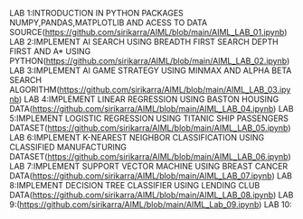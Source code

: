 LAB 1:INTRODUCTION IN PYTHON PACKAGES NUMPY,PANDAS,MATPLOTLIB AND ACESS TO DATA SOURCE(https://github.com/sirikarra/AIML/blob/main/AIML_LAB_01.ipynb)
LAB 2:IMPLEMENT AI SEARCH USING BREADTH FIRST SEARCH DEPTH FIRST AND A* USING PYTHON(https://github.com/sirikarra/AIML/blob/main/AIML_LAB_02.ipynb)
LAB 3:IMPLEMENT AI GAME STRATEGY USING MINMAX AND ALPHA BETA SEARCH ALGORITHM(https://github.com/sirikarra/AIML/blob/main/AIML_LAB_03.ipynb)
LAB 4:IMPLEMENT LINEAR REGRESSION USING BASTON HOUSING DATA(https://github.com/sirikarra/AIML/blob/main/AIML_LAB_04.ipynb)
LAB 5:IMPLEMENT LOGISTIC REGRESSION USING TITANIC SHIP PASSENGERS DATASET(https://github.com/sirikarra/AIML/blob/main/AIML_LAB_05.ipynb)
LAB 6:IMPLEMENT K-NEAREST NEIGHBOR CLASSIFICATION USING CLASSIFIED MANUFACTURING DATASET(https://github.com/sirikarra/AIML/blob/main/AIML_LAB_06.ipynb)
LAB 7:IMPLEMENT SUPPORT VECTOR MACHINE USING BREAST CANCER DATA(https://github.com/sirikarra/AIML/blob/main/AIML_LAB_07.ipynb)
LAB 8:IMPLEMENT DECISION TREE CLASSIFIER USING LENDING CLUB DATA(https://github.com/sirikarra/AIML/blob/main/AIML_LAB_08.ipynb)
LAB 9:(https://github.com/sirikarra/AIML/blob/main/AIML_Lab_09.ipynb)
LAB 10:
